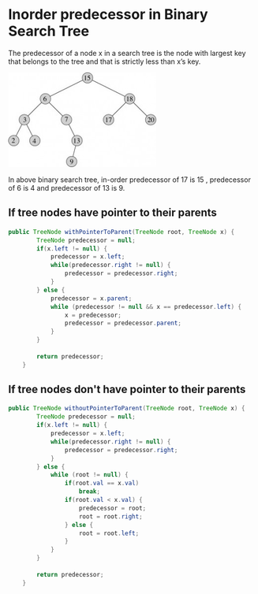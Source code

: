 # Inorder predecessor in Binary Search Tree

 The predecessor of a node x in a search tree is the node with largest key that belongs to the tree and that is strictly less than x’s key.

![Sample BST](../../.gitbook/assets/image%20%2818%29.png)

 In above binary search tree, in-order predecessor of 17 is 15 , predecessor of 6 is 4 and predecessor of 13 is 9.  


## If tree nodes have pointer to their parents

```java
public TreeNode withPointerToParent(TreeNode root, TreeNode x) {
		TreeNode predecessor = null;
		if(x.left != null) {
			predecessor = x.left;
			while(predecessor.right != null) {
				predecessor = predecessor.right;
			}			
		} else {
			predecessor = x.parent;
			while (predecessor != null && x == predecessor.left) {
				x = predecessor;
				predecessor = predecessor.parent;
			}
		}

		return predecessor;		
	}
```

## If tree nodes don't have pointer to their parents

```java
public TreeNode withoutPointerToParent(TreeNode root, TreeNode x) {
		TreeNode predecessor = null;
		if(x.left != null) {
			predecessor = x.left;
			while(predecessor.right != null) {
				predecessor = predecessor.right;
			}			
		} else {			
			while (root != null) {
				if(root.val == x.val)
					break;
				if(root.val < x.val) {
					predecessor = root;
					root = root.right;
				} else {
					root = root.left;
				}
			}
		}

		return predecessor;		
	}
```

